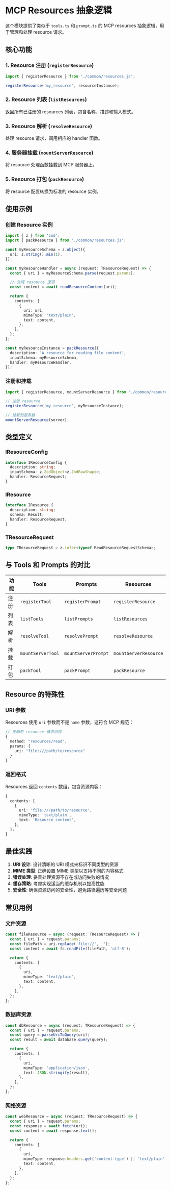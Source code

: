 # MCP Resources 抽象逻辑

这个模块提供了类似于 `tools.ts` 和 `prompt.ts` 的 MCP resources 抽象逻辑，用于管理和处理 resource 请求。

## 核心功能

### 1. Resource 注册 (`registerResource`)

```typescript
import { registerResource } from './common/resources.js';

registerResource('my_resource', resourceInstance);
```

### 2. Resource 列表 (`listResources`)

返回所有已注册的 resources 列表，包含名称、描述和输入模式。

### 3. Resource 解析 (`resolveResource`)

处理 resource 请求，调用相应的 handler 函数。

### 4. 服务器挂载 (`mountServerResource`)

将 resource 处理函数挂载到 MCP 服务器上。

### 5. Resource 打包 (`packResource`)

将 resource 配置转换为标准的 resource 实例。

## 使用示例

### 创建 Resource 实例

```typescript
import { z } from 'zod';
import { packResource } from './common/resources.js';

const myResourceSchema = z.object({
  uri: z.string().min(1),
});

const myResourceHandler = async (request: TResourceRequest) => {
  const { uri } = myResourceSchema.parse(request.params);

  // 处理 resource 逻辑
  const content = await readResourceContent(uri);

  return {
    contents: [
      {
        uri: uri,
        mimeType: 'text/plain',
        text: content,
      },
    ],
  };
};

const myResourceInstance = packResource({
  description: 'A resource for reading file content',
  inputSchema: myResourceSchema,
  handler: myResourceHandler,
});
```

### 注册和挂载

```typescript
import { registerResource, mountServerResource } from './common/resources.js';

// 注册 resource
registerResource('my_resource', myResourceInstance);

// 挂载到服务器
mountServerResource(server);
```

## 类型定义

### IResourceConfig

```typescript
interface IResourceConfig {
  description: string;
  inputSchema: z.ZodObject<z.ZodRawShape>;
  handler: ResourceRequest;
}
```

### IResource

```typescript
interface IResource {
  description: string;
  schema: Result;
  handler: ResourceRequest;
}
```

### TResourceRequest

```typescript
type TResourceRequest = z.infer<typeof ReadResourceRequestSchema>;
```

## 与 Tools 和 Prompts 的对比

| 功能 | Tools             | Prompts             | Resources             |
| ---- | ----------------- | ------------------- | --------------------- |
| 注册 | `registerTool`    | `registerPrompt`    | `registerResource`    |
| 列表 | `listTools`       | `listPrompts`       | `listResources`       |
| 解析 | `resolveTool`     | `resolvePrompt`     | `resolveResource`     |
| 挂载 | `mountServerTool` | `mountServerPrompt` | `mountServerResource` |
| 打包 | `packTool`        | `packPrompt`        | `packResource`        |

## Resource 的特殊性

### URI 参数

Resources 使用 `uri` 参数而不是 `name` 参数，这符合 MCP 规范：

```typescript
// 正确的 resource 请求结构
{
  method: "resources/read",
  params: {
    uri: "file:///path/to/resource"
  }
}
```

### 返回格式

Resources 返回 `contents` 数组，包含资源内容：

```typescript
{
  contents: [
    {
      uri: 'file:///path/to/resource',
      mimeType: 'text/plain',
      text: 'Resource content',
    },
  ];
}
```

## 最佳实践

1. **URI 设计**: 设计清晰的 URI 模式来标识不同类型的资源
2. **MIME 类型**: 正确设置 MIME 类型以支持不同的内容格式
3. **错误处理**: 妥善处理资源不存在或访问失败的情况
4. **缓存策略**: 考虑实现适当的缓存机制以提高性能
5. **安全性**: 确保资源访问的安全性，避免路径遍历等安全问题

## 常见用例

### 文件资源

```typescript
const fileResource = async (request: TResourceRequest) => {
  const { uri } = request.params;
  const filePath = uri.replace('file://', '');
  const content = await fs.readFile(filePath, 'utf-8');

  return {
    contents: [
      {
        uri,
        mimeType: 'text/plain',
        text: content,
      },
    ],
  };
};
```

### 数据库资源

```typescript
const dbResource = async (request: TResourceRequest) => {
  const { uri } = request.params;
  const query = parseUriToQuery(uri);
  const result = await database.query(query);

  return {
    contents: [
      {
        uri,
        mimeType: 'application/json',
        text: JSON.stringify(result),
      },
    ],
  };
};
```

### 网络资源

```typescript
const webResource = async (request: TResourceRequest) => {
  const { uri } = request.params;
  const response = await fetch(uri);
  const content = await response.text();

  return {
    contents: [
      {
        uri,
        mimeType: response.headers.get('content-type') || 'text/plain',
        text: content,
      },
    ],
  };
};
```
